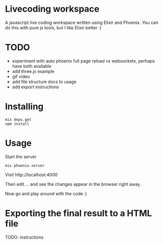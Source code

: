 # Livecoding workspace

A javascript live coding workspace written using Elixir and Phoenix. You can do this with pure js tools, but I like Elixir better :)

# TODO

- experiment with auto phoenix full page reload vs websockets, perhaps have both available
- add three.js example
- gif video
- add file structure docs to usage
- add export instructions

# Installing

    mix deps.get
    npm install

# Usage

Start the server

    mix phoenix.server

Visit http://localhost:4000

Then edit ... and see the changes appear in the browser right away.

Now go and play around with the code :)

# Exporting the final result to a HTML file

TODO: instructions
